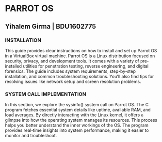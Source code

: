 # PARROT OS  
## Yihalem Girma | BDU1602775  

### INSTALLATION  
This guide provides clear instructions on how to install and set up Parrot OS in a VirtualBox virtual machine. Parrot OS is a Linux distribution focused on security, privacy, and development tools. It comes with a variety of pre-installed utilities for penetration testing, reverse engineering, and digital forensics. The guide includes system requirements, step-by-step installation, and common troubleshooting solutions. You'll also find tips for resolving issues like network setup and screen resolution problems.

### SYSTEM CALL IMPLEMENTATION  
In this section, we explore the sysinfo() system call on Parrot OS. The C program fetches essential system details like uptime, available RAM, and load averages. By directly interacting with the Linux kernel, it offers a glimpse into how the operating system manages its resources. This process helps you better understand the inner workings of the OS. The program provides real-time insights into system performance, making it easier to monitor and troubleshoot.

